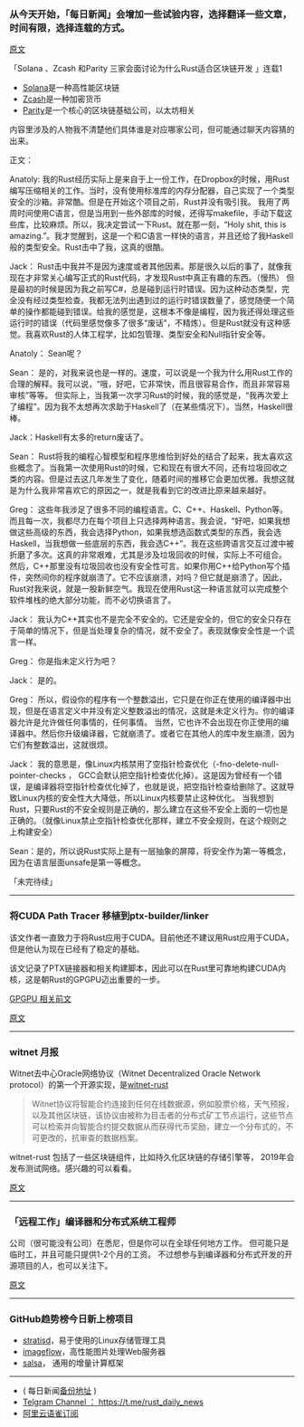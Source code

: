### 从今天开始，「每日新闻」会增加一些试验内容，选择翻译一些文章，时间有限，选择连载的方式。

[原文](https://medium.com/solana-labs/solana-at-portland-dev-meetup-72e4dc7ad32c)

「Solana 、Zcash 和Parity 三家会面讨论为什么Rust适合区块链开发 」连载1

- [Solana](https://github.com/solana-labs)是一种高性能区块链
- [Zcash](https://github.com/zcash/)是一种加密货币
- [Parity](https://github.com/paritytech/)是一个核心的区块链基础公司，以太坊相关

内容里涉及的人物我不清楚他们具体谁是对应哪家公司，但可能通过聊天内容猜的出来。

正文：

Anatoly:   我的Rust经历实际上是来自于上一份工作，在Dropbox的时候，用Rust编写压缩相关的工作。当时，没有使用标准库的内存分配器，自己实现了一个类型安全的沙箱。非常酷。但是在开始这个项目之前，Rust并没有吸引我。
我用了两周时间使用C语言，但是当用到一些外部库的时候，还得写makefile，手动下载这些库，比较麻烦。所以，我决定尝试一下Rust。就在那一刻，“Holy shit, this is amazing.”。我才觉醒到，这是一个和C语言一样快的语言，并且还给了我Haskell般的类型安全。Rust击中了我，这真的很酷。

Jack： Rust击中我并不是因为速度或者其他因素。那是很久以后的事了，就像我现在才非常关心编写正式的Rust代码，才发现Rust中真正有趣的东西。（慢热）
但是最初的时候是因为我之前写C#，总是碰到运行时错误。因为这种动态类型，完全没有经过类型检查。我都无法列出遇到过的运行时错误数量了，感觉随便一个简单的操作都能碰到错误。给我的感觉是，这根本不像是编程，因为我还得处理这些运行时的错误（代码里感觉像多了很多“废话”，不精炼）。但是Rust就没有这种感觉。我喜欢Rust的人体工程学，比如包管理、类型安全和Null指针安全等。

Anatoly： Sean呢？

Sean： 是的，对我来说也是一样的。速度，可以说是一个我为什么用Rust工作的合理的解释。我可以说，“哦，好吧，它非常快，而且很容易合作，而且非常容易审核”等等。
但实际上，当我第一次学习Rust的时候，我的感觉是，“我再次爱上了编程”。因为我不太想再次求助于Haskell了（在某些情况下）。当然，Haskell很棒。

Jack：Haskell有太多的return废话了。

Sean： Rust将我的编程心智模型和程序思维恰到好处的结合了起来，我太喜欢这些概念了。当我第一次使用Rust的时候，它和现在有很大不同，还有垃圾回收之类的内容。但是过去这几年发生了变化，随着时间的推移它会更加优雅。我想这就是为什么我非常喜欢它的原因之一，就是我看到它的改进比原来越来越好。

Greg： 这些年我涉足了很多不同的编程语言。C、C++、Haskell、Python等。而且每一次，我都尽力在每个项目上只选择两种语言。我会说，“好吧，如果我想做这些高级的东西，我会选择Python，如果我想选函数式类型的东西，我会选Haskell，当我想做一些底层的东西，我会选C++”。我在这些跨语言交互过渡中被折磨了多次。这真的非常艰难，尤其是涉及垃圾回收的时候，实际上不可组合。
然后，C++那里没有垃圾回收也没有安全性可言。如果你用C++给Python写个插件，突然间你的程序就崩溃了。它不应该崩溃，对吗？但它就是崩溃了。因此，Rust对我来说，就是一股新鲜空气。我现在使用Rust这一种语言就可以完成整个软件堆栈的绝大部分功能，而不必切换语言了。

Jack： 我认为C++其实也不是完全不安全的。它还是安全的，但它的安全只存在于简单的情况下，但是当处理复杂的情况，就不安全了。表现就像安全性是一个谎言一样。

Greg： 你是指未定义行为吧？

Jack： 是的。

Greg： 所以，假设你的程序有一个整数溢出，它只是在你正在使用的编译器中出现，但是在语言定义中并没有定义整数溢出的情况，这就是未定义行为。你的编译器允许是允许做任何事情的，任何事情。
当然，它也许不会出现在你正使用的编译器中。然后你升级编译器，它就崩溃了。或者它在其他人的库中发生崩溃，因为它们有整数溢出，这就很烦。

Jack： 我的意思是，像Linux内核禁用了空指针检查优化（-fno-delete-null-pointer-checks ， GCC会默认把空指针检查优化掉）。这是因为曾经有一个错误，是编译器将空指针检查优化掉了，也就是说，把空指针检查给删除了。这就导致Linux内核的安全性大大降低，所以Linux内核要禁止这种优化。
当我想到Rust，只要Rust的不安全规则是正确的，那么建立在这些不安全上面的一切也是正确的。（就像Linux禁止空指针检查优化那样，建立不安全规则，在这个规则之上构建安全）

Sean：是的，所以说Rust实际上是有一层抽象的屏障，将安全作为第一等概念，因为在语言层面unsafe是第一等概念。

「未完待续」

---


### 将CUDA Path Tracer 移植到ptx-builder/linker

该文作者一直致力于将Rust应用于CUDA。目前他还不建议用Rust应用于CUDA，但是他认为现在已经有了稳定的基础。

该文记录了PTX链接器和相关构建脚本，因此可以在Rust里可靠地构建CUDA内核，这是朝Rust的GPGPU迈出重要的一步。

[GPGPU 相关前文](https://bheisler.github.io/post/state-of-gpgpu-in-rust/)

[原文](https://bheisler.github.io/post/ptx-builder-and-linker/)

---

### witnet 月报

Witnet去中心Oracle网络协议（Witnet Decentralized Oracle Network protocol）的第一个开源实现，是[witnet-rust](https://github.com/witnet/witnet-rust)

> Witnet协议将智能合约连接到任何在线数据源，例如股票价格，天气预报，以及其他区块链，该协议由被称为目击者的分布式矿工节点运行，这些节点可以检索并向智能合约提交数据从而获得代币奖励，建立一个分布式的，不可更改的，抗审查的数据档案。

witnet-rust 包括了一些区块链组件，比如持久化区块链的存储引擎等， 2019年会发布测试网络。感兴趣的可以看看。

[原文](https://medium.com/witnet/witnet-monthly-report-september-2018-20cb85b61a88)

---

### 「远程工作」编译器和分布式系统工程师

公司（很可能没有公司）在悉尼，但是你可以在全球任何地方工作。 但可能只是临时工，并且可能只提供1-2个月的工资。 不过想参与到编译器和分布式开发的开源项目的人，也可以关注下。

[原文](https://www.reddit.com/r/rust/comments/9kx94z/job_compilers_distributed_systems_engineers_in/)

---

### GitHub趋势榜今日新上榜项目

-  [stratisd](https://github.com/stratis-storage/stratisd)，易于使用的Linux存储管理工具
-  [imageflow](https://github.com/imazen/imageflow)，高性能图片处理Web服务器
-  [salsa](https://github.com/salsa-rs/salsa)， 通用的增量计算框架

---

- ( 每日新闻[备份地址](https://github.com/RustStudy/rust_daily_news) )
- [Telgram Channel ： https://t.me/rust_daily_news ](https://t.me/rust_daily_news )
- [阿里云语雀订阅](https://www.yuque.com/chaosbot/rustnews)

